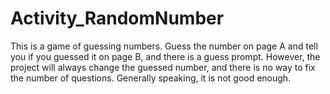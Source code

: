# Activity_RandomNumber
 This is a game of guessing numbers. Guess the number on page A and tell you if you guessed it on page B, and there is a guess prompt. However, the project will always change the guessed number, and there is no way to fix the number of questions. Generally speaking, it is not good enough.
